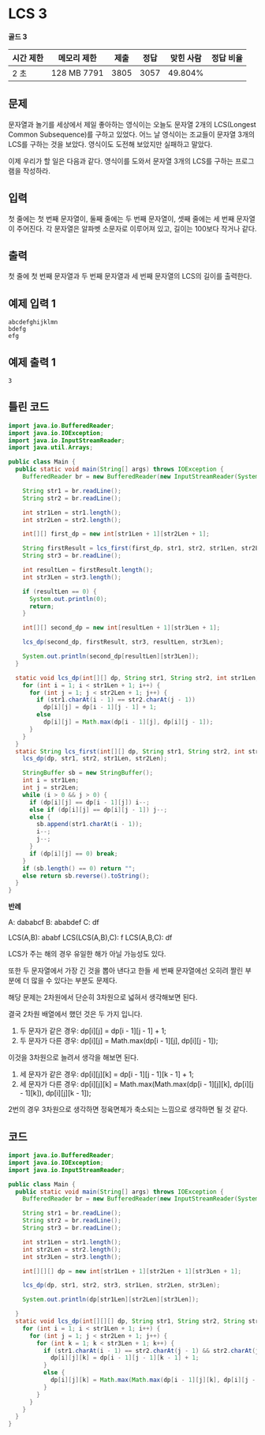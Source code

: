 # LCS 3

**골드 3**

|시간 제한	|메모리 제한|	제출	|정답|	맞힌 사람	|정답 비율|
|---|---|---|---|---|---|
|2 초	|128 MB	7791|	3805	|3057|	49.804%|

## 문제

문자열과 놀기를 세상에서 제일 좋아하는 영식이는 오늘도 문자열 2개의 LCS(Longest Common Subsequence)를 구하고 있었다. 어느 날 영식이는 조교들이 문자열 3개의 LCS를 구하는 것을 보았다. 영식이도 도전해 보았지만 실패하고 말았다.

이제 우리가 할 일은 다음과 같다. 영식이를 도와서 문자열 3개의 LCS를 구하는 프로그램을 작성하라.

## 입력 

첫 줄에는 첫 번째 문자열이, 둘째 줄에는 두 번째 문자열이, 셋째 줄에는 세 번째 문자열이 주어진다. 각 문자열은 알파벳 소문자로 이루어져 있고, 길이는 100보다 작거나 같다.

## 출력 

첫 줄에 첫 번째 문자열과 두 번째 문자열과 세 번째 문자열의 LCS의 길이를 출력한다.

## 예제 입력 1

```
abcdefghijklmn
bdefg
efg
```

## 예제 출력 1

```
3
```

## 틀린 코드

```java
import java.io.BufferedReader;
import java.io.IOException;
import java.io.InputStreamReader;
import java.util.Arrays;

public class Main {
  public static void main(String[] args) throws IOException {
    BufferedReader br = new BufferedReader(new InputStreamReader(System.in));

    String str1 = br.readLine();
    String str2 = br.readLine();

    int str1Len = str1.length();
    int str2Len = str2.length();

    int[][] first_dp = new int[str1Len + 1][str2Len + 1];

    String firstResult = lcs_first(first_dp, str1, str2, str1Len, str2Len);
    String str3 = br.readLine();

    int resultLen = firstResult.length();
    int str3Len = str3.length();

    if (resultLen == 0) {
      System.out.println(0);
      return;
    }

    int[][] second_dp = new int[resultLen + 1][str3Len + 1];

    lcs_dp(second_dp, firstResult, str3, resultLen, str3Len);

    System.out.println(second_dp[resultLen][str3Len]);
  }

  static void lcs_dp(int[][] dp, String str1, String str2, int str1Len, int str2Len) {
    for (int i = 1; i < str1Len + 1; i++) {
      for (int j = 1; j < str2Len + 1; j++) {
        if (str1.charAt(i - 1) == str2.charAt(j - 1))
          dp[i][j] = dp[i - 1][j - 1] + 1;
        else
          dp[i][j] = Math.max(dp[i - 1][j], dp[i][j - 1]);
      }
    }
  }
  static String lcs_first(int[][] dp, String str1, String str2, int str1Len, int str2Len) {
    lcs_dp(dp, str1, str2, str1Len, str2Len);

    StringBuffer sb = new StringBuffer();
    int i = str1Len;
    int j = str2Len;
    while (i > 0 && j > 0) {
      if (dp[i][j] == dp[i - 1][j]) i--;
      else if (dp[i][j] == dp[i][j - 1]) j--;
      else {
        sb.append(str1.charAt(i - 1));
        i--;
        j--;
      }
      if (dp[i][j] == 0) break;
    }
    if (sb.length() == 0) return "";
    else return sb.reverse().toString();
  }
}
```

**반례**

A: dababcf
B: ababdef
C: df

LCS(A,B): ababf
LCS(LCS(A,B),C):  f
LCS(A,B,C): df

LCS가 주는 해의 경우 유일한 해가 아닐 가능성도 있다.

또한 두 문자열에서 가장 긴 것을 뽑아 낸다고 한들 세 번째 문자열에선 오히려 짤린 부분에 더 많을 수 있다는 부분도 문제다.

해당 문제는 2차원에서 단순히 3차원으로 넓혀서 생각해보면 된다.

결국 2차원 배열에서 했던 것은 두 가지 입니다.

1. 두 문자가 같은 경우: dp[i][j] = dp[i - 1][j - 1] + 1;
2. 두 문자가 다른 경우: dp[i][j] = Math.max(dp[i - 1][j], dp[i][j - 1]);

이것을 3차원으로 늘려서 생각을 해보면 된다.

1. 세 문자가 같은 경우: dp[i][j][k] = dp[i - 1][j - 1][k - 1] + 1;
2. 세 문자가 다른 경우: dp[i][j][k] = Math.max(Math.max(dp[i - 1][j][k], dp[i][j - 1][k]), dp[i][j][k - 1]);

2번의 경우 3차원으로 생각하면 정육면체가 축소되는 느낌으로 생각하면 될 것 같다.

## 코드 

```java
import java.io.BufferedReader;
import java.io.IOException;
import java.io.InputStreamReader;

public class Main {
  public static void main(String[] args) throws IOException {
    BufferedReader br = new BufferedReader(new InputStreamReader(System.in));

    String str1 = br.readLine();
    String str2 = br.readLine();
    String str3 = br.readLine();

    int str1Len = str1.length();
    int str2Len = str2.length();
    int str3Len = str3.length();

    int[][][] dp = new int[str1Len + 1][str2Len + 1][str3Len + 1];

    lcs_dp(dp, str1, str2, str3, str1Len, str2Len, str3Len);

    System.out.println(dp[str1Len][str2Len][str3Len]);

  }
  static void lcs_dp(int[][][] dp, String str1, String str2, String str3, int str1Len, int str2Len, int str3Len) {
    for (int i = 1; i < str1Len + 1; i++) {
      for (int j = 1; j < str2Len + 1; j++) {
        for (int k = 1; k < str3Len + 1; k++) {
          if (str1.charAt(i - 1) == str2.charAt(j - 1) && str2.charAt(j - 1) == str3.charAt(k - 1)) {
            dp[i][j][k] = dp[i - 1][j - 1][k - 1] + 1;
          }
          else {
            dp[i][j][k] = Math.max(Math.max(dp[i - 1][j][k], dp[i][j - 1][k]), dp[i][j][k - 1]);
          }
        }
      }
    }
  }
}
```